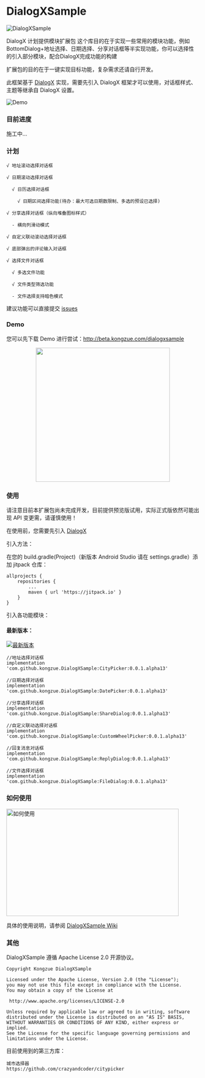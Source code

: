 # DialogXSample

![DialogXSample](https://github.com/kongzue/DialogXSample/raw/master/img_sample.png)

DialogX 计划提供模块扩展包
这个库目的在于实现一些常用的模块功能，例如BottomDialog+地址选择、日期选择、分享对话框等半实现功能，你可以选择性的引入部分模块，配合DialogX完成功能的构建

扩展包的目的在于一键实现目标功能，复杂需求还请自行开发。

此框架基于 [DialogX](https://github.com/kongzue/DialogX) 实现，需要先引入 DialogX 框架才可以使用，对话框样式、主题等继承自 DialogX 设置。

![Demo](https://github.com/kongzue/DialogXSample/raw/master/img_dialogx_sample.png)

### 目前进度

施工中...

### 计划

```
√ 地址滚动选择对话框

√ 日期滚动选择对话框

  √ 日历选择对话框
  
    √ 日期区间选择功能(待办：最大可选日期数限制、多选的预设已选择)

√ 分享选择对话框（纵向堆叠图标样式）

  - 横向列滑动模式

√ 自定义联动滚动选择对话框

√ 底部弹出的评论输入对话框

√ 选择文件对话框

  √ 多选文件功能
  
  √ 文件类型筛选功能
  
  - 文件选择支持暗色模式
```

建议功能可以直接提交 [issues](https://github.com/kongzue/DialogXSample/issues)

### Demo

您可以先下载 Demo 进行尝试：http://beta.kongzue.com/dialogxsample

<div align=center>    
    <img src="https://github.com/kongzue/DialogXSample/raw/master/README.assets/qrcode.png" width="350">    
</div>

### 使用

请注意目前本扩展包尚未完成开发，目前提供预览版试用，实际正式版依然可能出现 API 变更需，请谨慎使用！

在使用前，您需要先引入 [DialogX](https://github.com/kongzue/DialogX)

引入方法：

在您的 build.gradle(Project)（新版本 Android Studio 请在 settings.gradle）添加 jitpack 仓库：
```
allprojects {
    repositories {
        ...
        maven { url 'https://jitpack.io' }
    }
}
```

引入各功能模块：

#### 最新版本：

[![最新版本](https://jitpack.io/v/kongzue/DialogXSample.svg)](https://jitpack.io/#kongzue/DialogXSample)

```
//地址选择对话框
implementation 'com.github.kongzue.DialogXSample:CityPicker:0.0.1.alpha13'

//日期选择对话框
implementation 'com.github.kongzue.DialogXSample:DatePicker:0.0.1.alpha13'

//分享选择对话框
implementation 'com.github.kongzue.DialogXSample:ShareDialog:0.0.1.alpha13'

//自定义联动选择对话框
implementation 'com.github.kongzue.DialogXSample:CustomWheelPicker:0.0.1.alpha13'

//回复消息对话框
implementation 'com.github.kongzue.DialogXSample:ReplyDialog:0.0.1.alpha13'

//文件选择对话框
implementation 'com.github.kongzue.DialogXSample:FileDialog:0.0.1.alpha13'
```

### 如何使用

<a href="https://github.com/kongzue/DialogXSample/wiki/"><img src="https://github.com/kongzue/DialogX/raw/master/readme/img_how_to_use_tip.png" alt="如何使用" width="450" height="280" /></a>

具体的使用说明，请参阅 [DialogXSample Wiki](https://github.com/kongzue/DialogXSample/wiki/)

### 其他

DialogXSample 遵循 Apache License 2.0 开源协议。

```
Copyright Kongzue DialogXSample

Licensed under the Apache License, Version 2.0 (the "License");
you may not use this file except in compliance with the License.
You may obtain a copy of the License at

 http://www.apache.org/licenses/LICENSE-2.0

Unless required by applicable law or agreed to in writing, software
distributed under the License is distributed on an "AS IS" BASIS,
WITHOUT WARRANTIES OR CONDITIONS OF ANY KIND, either express or implied.
See the License for the specific language governing permissions and
limitations under the License.
```

目前使用到的第三方库：
```
城市选择器
https://github.com/crazyandcoder/citypicker

```
